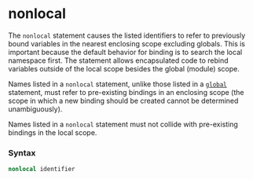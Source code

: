 # nonlocal

The `nonlocal` statement causes the listed identifiers to refer to previously bound variables in the nearest enclosing scope excluding globals. This is important because the default behavior for binding is to search the local namespace first. The statement allows encapsulated code to rebind variables outside of the local scope besides the global (module) scope.

Names listed in a `nonlocal` statement, unlike those listed in a [`global`](/statements/global.md) statement, must refer to pre-existing bindings in an enclosing scope (the scope in which a new binding should be created cannot be determined unambiguously).

Names listed in a `nonlocal` statement must not collide with pre-existing bindings in the local scope.

### Syntax
```python
nonlocal identifier
```